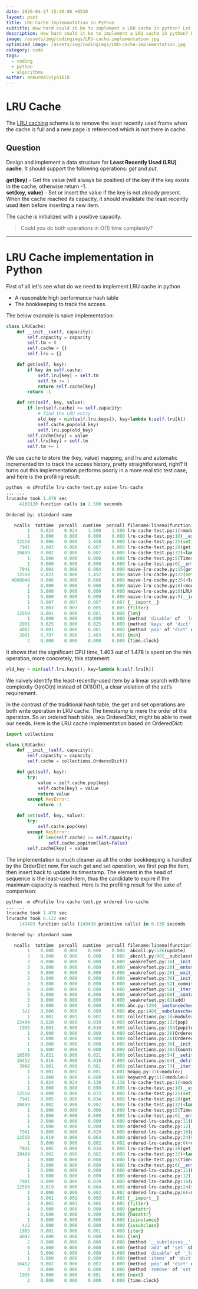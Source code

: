 ```yaml
---
date: 2020-04-27 15:40:00 +0530
layout: post
title: LRU Cache Implemantation in Python
subtitle: How hard could it be to implement a LRU cache in python? Let's find out.
description: How hard could it be to implement a LRU cache in python? Let's find out.
image: /assets/img/codingimgs/LRU-cache-implementation.jpg
optimized_image: /assets/img/codingimgs/LRU-cache-implementation.jpg
category: code
tags:
  - coding
  - python
  - algorithms
author: ankurmalviya1618
---
```


# LRU Cache
The [LRU caching](https://en.wikipedia.org/wiki/Cache_replacement_policies#LRU) scheme is to remove the least recently used frame when the cache is full and a new page is referenced which is not there in cache.

## Question

Design and implement a data structure for **Least Recently Used (LRU) cache**. It should support the following operations: *get* and *put*.

**get(key)** - Get the value (will always be positive) of the key if the key exists in the cache, otherwise return -1.<br>
**set(key, value)** - Set or insert the value if the key is not already present. When the cache reached its capacity, it should invalidate the least recently used item before inserting a new item.

The cache is initialized with a positive capacity.

> Could you do both operations in O(1) time complexity?

***
# LRU Cache implementation in Python
First of all let's see what do we need to implement LRU cache in python
- A reasonable high performance hash table
- The bookkeeping to track the access.

The below example is naive implementation:
```python
class LRUCache:
    def __init__(self, capacity):
        self.capacity = capacity
        self.tm = 0
        self.cache = {}
        self.lru = {}

    def get(self, key):
        if key in self.cache:
            self.lru[key] = self.tm
            self.tm += 1
            return self.cache[key]
        return -1

    def set(self, key, value):
        if len(self.cache) >= self.capacity:
            # find the LRU entry
            old_key = min(self.lru.keys(), key=lambda k:self.lru[k])
            self.cache.pop(old_key)
            self.lru.pop(old_key)
        self.cache[key] = value
        self.lru[key] = self.tm
        self.tm += 1
```
We use cache to store the (key, value) mapping, and lru and automatic incremented tm to track the access history, pretty straightforward, right?
It turns out this implementation performs poorly in a more realistic test case, and here is the profiling result:

```python
python -m cProfile lru-cache-test.py naive-lru-cache
... ...
lrucache took 1.478 sec
     4180120 function calls in 1.500 seconds

Ordered by: standard name

   ncalls  tottime  percall  cumtime  percall filename:lineno(function)
        1    0.024    0.024    1.500    1.500 lru-cache-test.py:1(<module>)
        1    0.000    0.000    0.000    0.000 lru-cache-test.py:10(__exit__)
    12558    0.006    0.000    1.458    0.000 lru-cache-test.py:25(set)
     7941    0.003    0.000    0.007    0.000 lru-cache-test.py:28(get)
    20499    0.002    0.000    0.002    0.000 lru-cache-test.py:32(<lambda>)
        1    0.000    0.000    0.000    0.000 lru-cache-test.py:5(Timer)
        1    0.000    0.000    0.000    0.000 lru-cache-test.py:6(__enter__)
     7941    0.004    0.000    0.004    0.000 naive-lru-cache.py:15(get)
    12558    0.022    0.000    1.452    0.000 naive-lru-cache.py:22(set)
  4098048    0.606    0.000    0.606    0.000 naive-lru-cache.py:25(<lambda>)
        1    0.000    0.000    0.000    0.000 naive-lru-cache.py:6(<module>)
        1    0.000    0.000    0.000    0.000 naive-lru-cache.py:8(LRUCache)
        1    0.000    0.000    0.000    0.000 naive-lru-cache.py:9(__init__)
        1    0.007    0.007    0.007    0.007 {__import__}
        1    0.003    0.003    0.005    0.005 {filter}
    12559    0.001    0.000    0.001    0.000 {len}
        1    0.000    0.000    0.000    0.000 {method 'disable' of '_lsprof.Profiler' objects}
     2001    0.025    0.000    0.025    0.000 {method 'keys' of 'dict' objects}
     4002    0.001    0.000    0.001    0.000 {method 'pop' of 'dict' objects}
     2001    0.797    0.000    1.403    0.001 {min}
        2    0.000    0.000    0.000    0.000 {time.clock}
```

It shows that the significant CPU time, 1.403 out of 1.478 is spent on the min operation, more concretely, this statement:
```python
old_key = min(self.lru.keys(), key=lambda k:self.lru[k])
```
We naively identify the least-recently-used item by a linear search with time complexity O(n)O(n) instead of O(1)O(1), a clear violation of the set’s requirement.

In the contrast of the traditional hash table, the get and set operations are both write operation in LRU cache. The timestamp is mere the order of the operation. So an ordered hash table, aka OrderedDict, might be able to meet our needs. Here is the LRU cache implementation based on OrderedDict:
```python
import collections

class LRUCache:
    def __init__(self, capacity):
        self.capacity = capacity
        self.cache = collections.OrderedDict()

    def get(self, key):
        try:
            value = self.cache.pop(key)
            self.cache[key] = value
            return value
        except KeyError:
            return -1

    def set(self, key, value):
        try:
            self.cache.pop(key)
        except KeyError:
            if len(self.cache) >= self.capacity:
                self.cache.popitem(last=False)
        self.cache[key] = value
```

The implementation is much cleaner as all the order bookkeeping is handled by the OrderDict now. For each get and set operation, we first pop the item, then insert back to update its timestamp. The element in the head of sequence is the least-used-item, thus the candidate to expire if the maximum capacity is reached. Here is the profiling result for the sake of comparison:

```python
python -m cProfile lru-cache-test.py ordered-lru-cache
... ...
lrucache took 1.478 sec
lrucache took 0.122 sec
     149493 function calls (149490 primitive calls) in 0.138 seconds

Ordered by: standard name

   ncalls  tottime  percall  cumtime  percall filename:lineno(function)
        1    0.000    0.000    0.000    0.000 _abcoll.py:526(update)
        3    0.000    0.000    0.000    0.000 _abcoll.py:98(__subclasshook__)
        3    0.000    0.000    0.000    0.000 _weakrefset.py:16(__init__)
        3    0.000    0.000    0.000    0.000 _weakrefset.py:20(__enter__)
        3    0.000    0.000    0.000    0.000 _weakrefset.py:26(__exit__)
        2    0.000    0.000    0.000    0.000 _weakrefset.py:36(__init__)
        3    0.000    0.000    0.000    0.000 _weakrefset.py:52(_commit_removals)
        6    0.000    0.000    0.000    0.000 _weakrefset.py:58(__iter__)
        5    0.000    0.000    0.000    0.000 _weakrefset.py:68(__contains__)
        3    0.000    0.000    0.000    0.000 _weakrefset.py:81(add)
        1    0.000    0.000    0.000    0.000 abc.py:128(__instancecheck__)
      3/2    0.000    0.000    0.000    0.000 abc.py:148(__subclasscheck__)
        1    0.001    0.001    0.002    0.002 collections.py:1(<module>)
    22494    0.020    0.000    0.038    0.000 collections.py:132(pop)
     1995    0.003    0.000    0.010    0.000 collections.py:153(popitem)
        1    0.000    0.000    0.000    0.000 collections.py:26(OrderedDict)
        1    0.000    0.000    0.000    0.000 collections.py:26(OrderedDict)
        1    0.000    0.000    0.000    0.000 collections.py:38(__init__)
        1    0.000    0.000    0.000    0.000 collections.py:381(Counter)
    18500    0.021    0.000    0.021    0.000 collections.py:54(__setitem__)
    16452    0.016    0.000    0.018    0.000 collections.py:64(__delitem__)
     3990    0.001    0.000    0.001    0.000 collections.py:73(__iter__)
        1    0.001    0.001    0.001    0.001 heapq.py:31(<module>)
        1    0.000    0.000    0.000    0.000 keyword.py:11(<module>)
        1    0.024    0.024    0.138    0.138 lru-cache-test.py:1(<module>)
        1    0.000    0.000    0.000    0.000 lru-cache-test.py:10(__exit__)
    12558    0.009    0.000    0.073    0.000 lru-cache-test.py:25(set)
     7941    0.005    0.000    0.034    0.000 lru-cache-test.py:28(get)
    20499    0.002    0.000    0.002    0.000 lru-cache-test.py:32(<lambda>)
        1    0.000    0.000    0.000    0.000 lru-cache-test.py:5(Timer)
        1    0.000    0.000    0.000    0.000 lru-cache-test.py:6(__enter__)
        1    0.000    0.000    0.000    0.000 ordered-lru-cache.py:11(LRUCache)
        1    0.000    0.000    0.000    0.000 ordered-lru-cache.py:12(__init__)
     7941    0.009    0.000    0.029    0.000 ordered-lru-cache.py:16(get)
    12558    0.019    0.000    0.064    0.000 ordered-lru-cache.py:24(set)
        1    0.000    0.000    0.002    0.002 ordered-lru-cache.py:6(<module>)
     7941    0.005    0.000    0.034    0.000 lru-cache-test.py:28(get)
    20499    0.002    0.000    0.002    0.000 lru-cache-test.py:32(<lambda>)
        1    0.000    0.000    0.000    0.000 lru-cache-test.py:5(Timer)
        1    0.000    0.000    0.000    0.000 lru-cache-test.py:6(__enter__)
        1    0.000    0.000    0.000    0.000 ordered-lru-cache.py:11(LRUCache)
        1    0.000    0.000    0.000    0.000 ordered-lru-cache.py:12(__init__)
     7941    0.009    0.000    0.029    0.000 ordered-lru-cache.py:16(get)
    12558    0.019    0.000    0.064    0.000 ordered-lru-cache.py:24(set)
        1    0.000    0.000    0.002    0.002 ordered-lru-cache.py:6(<module>)
        1    0.001    0.001    0.003    0.003 {__import__}
        1    0.003    0.003    0.005    0.005 {filter}
        4    0.000    0.000    0.000    0.000 {getattr}
        1    0.000    0.000    0.000    0.000 {hasattr}
        1    0.000    0.000    0.000    0.000 {isinstance}
      4/2    0.000    0.000    0.000    0.000 {issubclass}
     1995    0.001    0.000    0.001    0.000 {iter}
     4047    0.000    0.000    0.000    0.000 {len}
        2    0.000    0.000    0.000    0.000 {method '__subclasses__' of 'type' objects}
        6    0.000    0.000    0.000    0.000 {method 'add' of 'set' objects}
        1    0.000    0.000    0.000    0.000 {method 'disable' of '_lsprof.Profiler' objects}
        1    0.000    0.000    0.000    0.000 {method 'items' of 'dict' objects}
    16452    0.002    0.000    0.002    0.000 {method 'pop' of 'dict' objects}
        3    0.000    0.000    0.000    0.000 {method 'remove' of 'set' objects}
     1995    0.000    0.000    0.001    0.000 {next}
        2    0.000    0.000    0.000    0.000 {time.clock}
```
